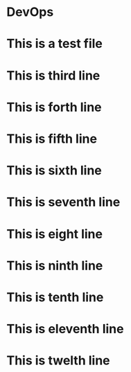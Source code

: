 # DevOps
# This is a test file
# This is third line
# This is forth line
# This is fifth line
# This is sixth line
# This is seventh line
# This is eight line
# This is ninth line
# This is tenth line
# This is eleventh line
# This is twelth line
